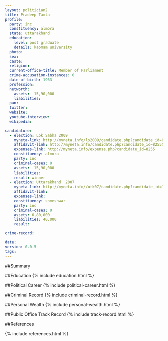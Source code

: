 ```yaml
---
layout: politician2
title: Pradeep Tamta
profile: 
  party: inc
  constituency: almora
  state: uttarakhand
  education: 
    level: post graduate
    details: kaomam university
  photo: 
  sex: 
  caste: 
  religion: 
  current-office-title: Member of Parliament
  crime-accusation-instances: 0
  date-of-birth: 1963
  profession: 
  networth: 
    assets:  15,90,000
    liabilities: 
  pan: 
  twitter: 
  website: 
  youtube-interview: 
  wikipedia: 

candidature: 
  - election: Lok Sabha 2009
    myneta-link: http://myneta.info/ls2009/candidate.php?candidate_id=8255
    affidavit-link: http://myneta.info/candidate.php?candidate_id=8255&scan=original
    expenses-link: http://myneta.info/expense.php?candidate_id=8255
    constituency: almora 
    party: inc
    criminal-cases: 0
    assets:  15,90,000
    liabilities: 
    result: winner 
  - election: Uttarakhand  2007
    myneta-link: http://myneta.info//utk07/candidate.php?candidate_id=10
    affidavit-link: 
    expenses-link: 
    constituency: someshwar 
    party: inc
    criminal-cases: 0
    assets: 6,80,000
    liabilities: 40,000
    result:  

crime-record: 

date: 
version: 0.0.5
tags: 
---
```

##Summary


##Education
{% include education.html %}


##Political Career
{% include political-career.html %}


##Criminal Record
{% include criminal-record.html %}


##Personal Wealth
{% include personal-wealth.html %}


##Public Office Track Record
{% include track-record.html %}


##References


{% include references.html %}